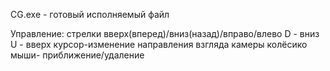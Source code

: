 CG.exe - готовый исполняемый файл

Управление:
стрелки вверх(вперед)/вниз(назад)/вправо/влево
D - вниз
U - вверх
курсор-изменение направления взгляда камеры
колёсико мыши- приближение/удаление
